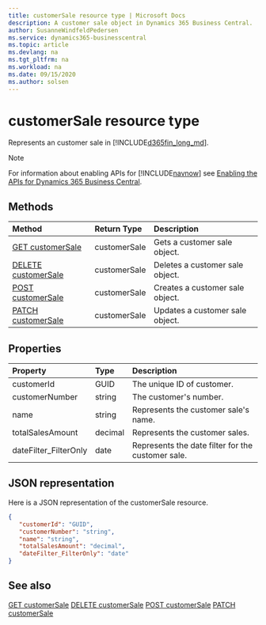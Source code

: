 ```yaml
---
title: customerSale resource type | Microsoft Docs
description: A customer sale object in Dynamics 365 Business Central.
author: SusanneWindfeldPedersen
ms.service: dynamics365-businesscentral
ms.topic: article
ms.devlang: na
ms.tgt_pltfrm: na
ms.workload: na
ms.date: 09/15/2020
ms.author: solsen
---
```


# customerSale resource type
Represents an customer sale in [!INCLUDE[d365fin_long_md](../../includes/d365fin_long_md.md)].

> [!NOTE]  
> For information about enabling APIs for [!INCLUDE[navnow](../../includes/navnow_md.md)] see [Enabling the APIs for Dynamics 365 Business Central](../enabling-apis-for-dynamics-nav.md).

## Methods

| Method              | Return Type|Description               |
|:--------------------|:-----------|:-------------------------|
|[GET customerSale](../api/dynamics_customerSale_Get.md)|customerSale|Gets a customer sale object.|
|[DELETE customerSale](../api/dynamics_customerSale_Delete.md)|customerSale|Deletes a customer sale object.|
|[POST customerSale](../api/dynamics_customerSale_Create.md)|customerSale|Creates a customer sale object.|
|[PATCH customerSale](../api/dynamics_customerSale_Update.md)|customerSale|Updates a customer sale object.|






## Properties

| Property           | Type   |Description     |
|:-------------------|:-------|:---------------|
|customerId|GUID|The unique ID of customer.  |
|customerNumber|string|The customer's number.|
|name|string|Represents the customer sale's name.|
|totalSalesAmount|decimal|Represents the customer sales.  |
|dateFilter_FilterOnly|date|Represents the date filter for the customer sale.|


## JSON representation

Here is a JSON representation of the customerSale resource.


```json
{
   "customerId": "GUID",
   "customerNumber": "string",
   "name": "string",
   "totalSalesAmount": "decimal",
   "dateFilter_FilterOnly": "date"
}
```
## See also

[GET customerSale](../api/dynamics_customerSale_Get.md)
[DELETE customerSale](../api/dynamics_customerSale_Delete.md)
[POST customerSale](../api/dynamics_customerSale_Create.md)
[PATCH customerSale](../api/dynamics_customerSale_Update.md)

